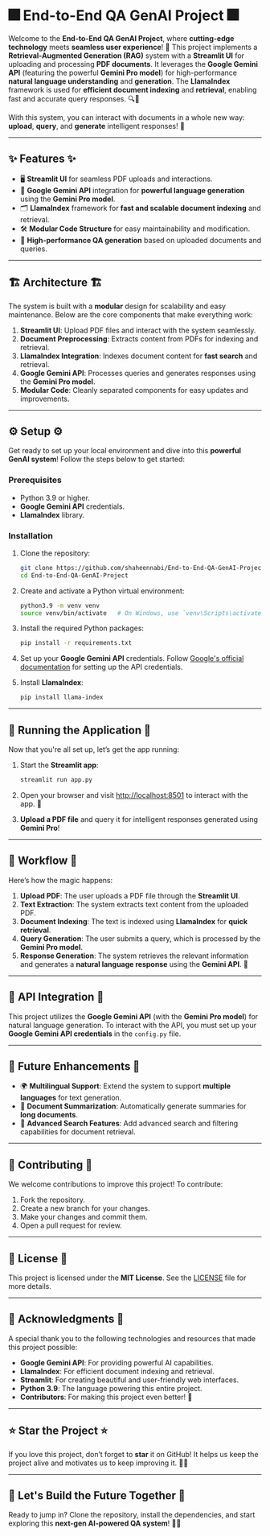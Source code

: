 # 🎆 **End-to-End QA GenAI Project** 🎆

Welcome to the **End-to-End QA GenAI Project**, where **cutting-edge technology** meets **seamless user experience**! 🚀 This project implements a **Retrieval-Augmented Generation (RAG)** system with a **Streamlit UI** for uploading and processing **PDF documents**. It leverages the **Google Gemini API** (featuring the powerful **Gemini Pro model**) for high-performance **natural language understanding** and **generation**. The **LlamaIndex** framework is used for **efficient document indexing** and **retrieval**, enabling fast and accurate query responses. 🔍💬

With this system, you can interact with documents in a whole new way: **upload**, **query**, and **generate** intelligent responses! 🎉

---

## ✨ **Features** ✨

- 🖥️ **Streamlit UI** for seamless PDF uploads and interactions.  
- 🤖 **Google Gemini API** integration for **powerful language generation** using the **Gemini Pro model**.  
- 🗂️ **LlamaIndex** framework for **fast and scalable document indexing** and retrieval.  
- 🛠️ **Modular Code Structure** for easy maintainability and modification.  
- 🚀 **High-performance QA generation** based on uploaded documents and queries.  

---

## 🏗️ **Architecture** 🏗️

The system is built with a **modular** design for scalability and easy maintenance. Below are the core components that make everything work:

1. **Streamlit UI**: Upload PDF files and interact with the system seamlessly.  
2. **Document Preprocessing**: Extracts content from PDFs for indexing and retrieval.  
3. **LlamaIndex Integration**: Indexes document content for **fast search** and retrieval.  
4. **Google Gemini API**: Processes queries and generates responses using the **Gemini Pro model**.  
5. **Modular Code**: Cleanly separated components for easy updates and improvements.  

---

## ⚙️ **Setup** ⚙️

Get ready to set up your local environment and dive into this **powerful GenAI system**! Follow the steps below to get started:

### **Prerequisites**

- Python 3.9 or higher.  
- **Google Gemini API** credentials.  
- **LlamaIndex** library.  

### **Installation**

1. Clone the repository:

   ```bash
   git clone https://github.com/shaheennabi/End-to-End-QA-GenAI-Project.git
   cd End-to-End-QA-GenAI-Project
   ```

2. Create and activate a Python virtual environment:

   ```bash
   python3.9 -m venv venv
   source venv/bin/activate   # On Windows, use `venv\Scripts\activate`
   ```

3. Install the required Python packages:

   ```bash
   pip install -r requirements.txt
   ```

4. Set up your **Google Gemini API** credentials. Follow [Google's official documentation](https://cloud.google.com/docs/authentication/getting-started) for setting up the API credentials.

5. Install **LlamaIndex**:

   ```bash
   pip install llama-index
   ```

---

## 🚀 **Running the Application** 🚀

Now that you're all set up, let’s get the app running:

1. Start the **Streamlit app**:

   ```bash
   streamlit run app.py
   ```

2. Open your browser and visit [http://localhost:8501](http://localhost:8501) to interact with the app. 🎉

3. **Upload a PDF file** and query it for intelligent responses generated using **Gemini Pro**!

---

## 🔄 **Workflow** 🔄

Here’s how the magic happens:

1. **Upload PDF**: The user uploads a PDF file through the **Streamlit UI**.  
2. **Text Extraction**: The system extracts text content from the uploaded PDF.  
3. **Document Indexing**: The text is indexed using **LlamaIndex** for **quick retrieval**.  
4. **Query Generation**: The user submits a query, which is processed by the **Gemini Pro model**.  
5. **Response Generation**: The system retrieves the relevant information and generates a **natural language response** using the **Gemini API**. 🎯

---

## 🔌 **API Integration** 🔌

This project utilizes the **Google Gemini API** (with the **Gemini Pro model**) for natural language generation. To interact with the API, you must set up your **Google Gemini API credentials** in the `config.py` file.

---

## 🌱 **Future Enhancements** 🌱

- 🌍 **Multilingual Support**: Extend the system to support **multiple languages** for text generation.  
- 📝 **Document Summarization**: Automatically generate summaries for **long documents**.  
- 🔎 **Advanced Search Features**: Add advanced search and filtering capabilities for document retrieval.

---

## 🤝 **Contributing** 🤝

We welcome contributions to improve this project! To contribute:

1. Fork the repository.
2. Create a new branch for your changes.
3. Make your changes and commit them.
4. Open a pull request for review.

---

## 📄 **License** 📄

This project is licensed under the **MIT License**. See the [LICENSE](LICENSE) file for more details.

---

## 🎉 **Acknowledgments** 🎉

A special thank you to the following technologies and resources that made this project possible:

- **Google Gemini API**: For providing powerful AI capabilities.
- **LlamaIndex**: For efficient document indexing and retrieval.
- **Streamlit**: For creating beautiful and user-friendly web interfaces.
- **Python 3.9**: The language powering this entire project.  
- **Contributors**: For making this project even better! 🌟

---

## ⭐ **Star the Project** ⭐

If you love this project, don’t forget to **star** it on GitHub! It helps us keep the project alive and motivates us to keep improving it. 🌟🚀

---

## 🚀 **Let's Build the Future Together** 🚀

Ready to jump in? Clone the repository, install the dependencies, and start exploring this **next-gen AI-powered QA system**! 📂💬  
